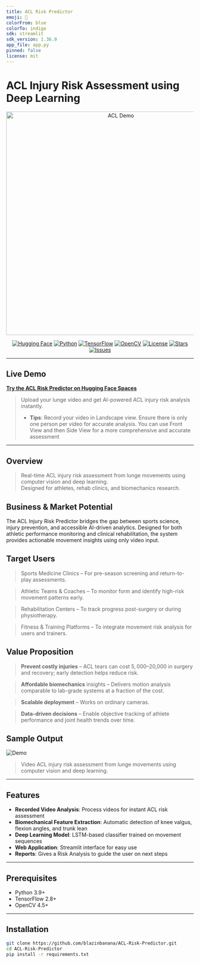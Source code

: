 ```yaml
---
title: ACL Risk Predictor
emoji: 🦵
colorFrom: blue
colorTo: indigo
sdk: streamlit
sdk_version: 1.36.0
app_file: app.py
pinned: false
license: mit
---
```


# ACL Injury Risk Assessment using Deep Learning

<p align="center">
  <img src="docs/assets/demo.gif" alt="ACL Demo" width="600"/>
</p>

<p align="center">
  <a href="https://huggingface.co/spaces/blazinbanana/ACL-Risk-Predictor"><img src="https://img.shields.io/badge/🤗-HuggingFace%20Space-blue?style=for-the-badge" alt="Hugging Face"/></a>
  <a href="https://www.python.org/downloads/"><img src="https://img.shields.io/badge/python-3.9+-blue?style=for-the-badge" alt="Python"/></a>
  <a href="https://www.tensorflow.org/"><img src="https://img.shields.io/badge/TensorFlow-2.8+-FF6F00?style=for-the-badge" alt="TensorFlow"/></a>
  <a href="https://opencv.org/"><img src="https://img.shields.io/badge/OpenCV-4.5+-green?style=for-the-badge" alt="OpenCV"/></a>
  <a href="https://opensource.org/licenses/MIT"><img src="https://img.shields.io/badge/License-MIT-yellow?style=for-the-badge" alt="License"/></a>
  <a href="https://github.com/blazinbanana/ACL-Risk-Predictor/stargazers"><img src="https://img.shields.io/github/stars/blazinbanana/ACL-Risk-Predictor?style=for-the-badge" alt="Stars"/></a>
  <a href="https://github.com/blazinbanana/ACL-Risk-Predictor/issues"><img src="https://img.shields.io/github/issues/blazinbanana/ACL-Risk-Predictor?style=for-the-badge" alt="Issues"/></a>
</p>

---


## Live Demo

[**Try the ACL Risk Predictor on Hugging Face Spaces**](https://huggingface.co/spaces/blazinbanana/ACL-Risk-Predictor)

> Upload your lunge video and get AI-powered ACL injury risk analysis instantly.
> - **Tips**: Record your video in Landscape view. Ensure there is only one person per video for accurate analysis. You can use Front View and then Side View for a more comprehensive and accurate assessment


---

## Overview

> Real-time ACL injury risk assessment from lunge movements using computer vision and deep learning.  
> Designed for athletes, rehab clinics, and biomechanics research.


## Business & Market Potential

The ACL Injury Risk Predictor bridges the gap between sports science, injury prevention, and accessible AI-driven analytics. Designed for both athletic performance monitoring and clinical rehabilitation, the system provides actionable movement insights using only video input.


## Target Users

> Sports Medicine Clinics – For pre-season screening and return-to-play assessments.

> Athletic Teams & Coaches – To monitor form and identify high-risk movement patterns early.

> Rehabilitation Centers – To track progress post-surgery or during physiotherapy.

> Fitness & Training Platforms – To integrate movement risk analysis for users and trainers.


## Value Proposition

> **Prevent costly injuries** – ACL tears can cost $5,000–$20,000 in surgery and recovery; early detection helps reduce risk.

> **Affordable biomechanics** insights – Delivers motion analysis comparable to lab-grade systems at a fraction of the cost.

> **Scalable deployment** – Works on ordinary cameras.

> **Data-driven decisions** – Enable objective tracking of athlete performance and joint health trends over time.


## Sample Output

![Demo](assets/demo.gif)

> Video ACL injury risk assessment from lunge movements using computer vision and deep learning.

---

## Features

- **Recorded Video Analysis**: Process videos for instant ACL risk assessment  
- **Biomechanical Feature Extraction**: Automatic detection of knee valgus, flexion angles, and trunk lean  
- **Deep Learning Model**: LSTM-based classifier trained on movement sequences  
- **Web Application**: Streamlit interface for easy use  
- **Reports**: Gives a Risk Analysis to guide the user on next steps
---

## Prerequisites

- Python 3.9+  
- TensorFlow 2.8+  
- OpenCV 4.5+  

---

## Installation

```bash
git clone https://github.com/blazinbanana/ACL-Risk-Predictor.git
cd ACL-Risk-Predictor
pip install -r requirements.txt
